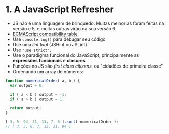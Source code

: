 # 1. A JavaScript Refresher

* JS não é uma linguagem de brinquedo. Muitas melhorias foram feitas na versão e 5, e muitas outras virão na sua versão 6.
* [ECMAScript compatibility table](http://kangax.github.io/compat-table/es5/)
* Use `console.log()` para debugar seu código
* Use uma *lint tool* (JSHint ou JSLint)
* Use `"use strict";`
* Use o paradigma funcional do JavaScript, principalmente as **expressões funcionais** e **closures**
* Funções no JS são *first class citizens*, ou "cidadões de primeira classe"
* Ordenando um array de números:

```js
function numericalOrder( a, b ) {
  var output = 0;

  if ( a < b ) output = -1;
  if ( a > b ) output = 1;

  return output;
}

[ 3, 5, 94, 31, 13, 7, 6 ].sort( numericalOrder );
// [ 3, 5, 6, 7, 13, 31, 94 ]

```
